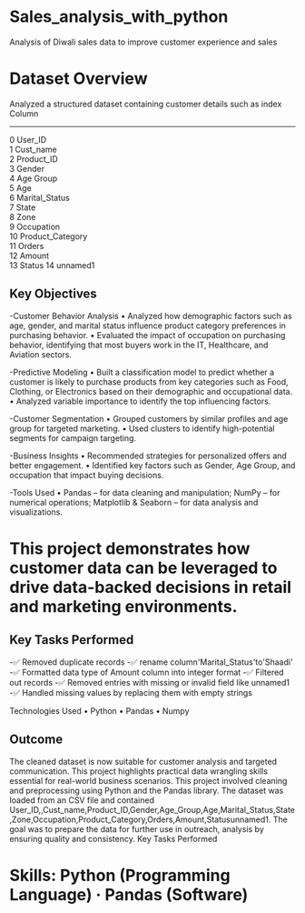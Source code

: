 # Sales_analysis_with_python
Analysis of Diwali sales data to improve customer experience and sales
# Dataset Overview
Analyzed a structured dataset containing customer details such as
index   Column            
---   ------         
 0   User_ID          
 1   Cust_name        
 2   Product_ID       
 3   Gender            
 4   Age Group         
 5   Age               
 6   Marital_Status   
 7   State             
 8   Zone             
 9   Occupation       
 10  Product_Category  
 11  Orders            
 12  Amount          
 13  Status
 14  unnamed1
 
 ## Key Objectives

-Customer Behavior Analysis
• Analyzed how demographic factors such as age, gender, and marital status influence product category preferences in purchasing behavior.
• Evaluated the impact of occupation on purchasing behavior, identifying that most buyers work in the IT, Healthcare, and Aviation sectors.

-Predictive Modeling
• Built a classification model to predict whether a customer is likely to purchase products from key categories such as Food, Clothing, or Electronics based on their demographic and occupational data.
• Analyzed variable importance to identify the top influencing factors.

-Customer Segmentation
• Grouped customers by similar profiles and age group for targeted marketing.
• Used clusters to identify high-potential segments for campaign targeting.

-Business Insights
• Recommended strategies for personalized offers and better engagement.
• Identified key factors such as Gender, Age Group, and occupation that impact buying decisions.

-Tools Used
• Pandas – for data cleaning and manipulation; NumPy – for numerical operations; Matplotlib & Seaborn – for data analysis and visualizations.

# This project demonstrates how customer data can be leveraged to drive data-backed decisions in retail and marketing environments.

## Key Tasks Performed
-✅ Removed duplicate  records
-✅ rename column'Marital_Status'to'Shaadi'
-✅ Formatted data type of Amount column into integer format
-✅ Filtered out records
-✅ Removed entries with missing or invalid field like unnamed1
-✅ Handled missing values by replacing them with empty strings

Technologies Used
• Python
• Pandas
• Numpy
## Outcome
The cleaned dataset is now suitable for customer analysis and targeted communication. This project highlights practical data wrangling skills essential for real-world business scenarios.
This project involved cleaning and preprocessing using Python and the Pandas library. The dataset was loaded from an CSV file and contained User_ID,,Cust_name,Product_ID,Gender,Age_Group,Age,Marital_Status,State,Zone,Occupation,Product_Category,Orders,Amount,Statusunnamed1. The goal was to prepare the data for further use in outreach, analysis by ensuring quality and consistency. Key Tasks Performed 

# Skills: Python (Programming Language) · Pandas (Software)
